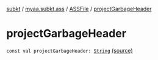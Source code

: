 [subkt](../../index.md) / [myaa.subkt.ass](../index.md) / [ASSFile](index.md) / [projectGarbageHeader](./project-garbage-header.md)

# projectGarbageHeader

`const val projectGarbageHeader: `[`String`](https://kotlinlang.org/api/latest/jvm/stdlib/kotlin/-string/index.html) [(source)](https://github.com/Myaamori/SubKt/blob/0.1.8/src/main/kotlin/myaa/subkt/ass/parser.kt#L88)
